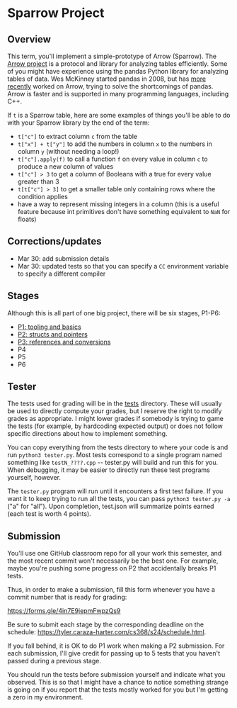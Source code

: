 # Sparrow Project

## Overview

This term, you'll implement a simple-prototype of Arrow (Sparrow).
The [Arrow project](https://arrow.apache.org/) is a protocol and
library for analyzing tables efficiently.  Some of you might have
experience using the pandas Python library for analyzing tables of
data.  Wes McKinney started pandas in 2008, but has [more recently](https://wesmckinney.com/blog/apache-arrow-pandas-internals/)
worked on Arrow, trying to solve the shortcomings of pandas.  Arrow is faster and is supported in many programming languages, including C++.

If `t` is a Sparrow table, here are some examples of things you'll be able to do with your Sparrow library by the end of the term:

* `t["c"]` to extract column `c` from the table
* `t["x"] + t["y"]` to add the numbers in column `x` to the numbers in column `y` (without needing a loop!)
* `t["c"].apply(f)` to call a function `f` on every value in column `c` to produce a new column of values
* `t["c"] > 3` to get a column of Booleans with a true for every value greater than 3
* `t[t["c"] > 3]` to get a smaller table only containing rows where the condition applies
* have a way to represent missing integers in a column (this is a useful feature because int primitives don't have something equivalent to `NaN` for floats)

## Corrections/updates

* Mar 30: add submission details
* Mar 30: updated tests so that you can specify a `CC` environment variable to specify a different compiler

## Stages

Although this is all part of one big project, there will be six stages, P1-P6:

* [P1: tooling and basics](p1.md)
* [P2: structs and pointers](p2.md)
* [P3: references and conversions](p3.md)
* P4
* P5
* P6

## Tester

The tests used for grading will be in the [tests](./tests) directory.
These will usually be used to directly compute your grades, but I
reserve the right to modify grades as appropriate.  I might lower
grades if somebody is trying to game the tests (for example, by
hardcoding expected output) or does not follow specific directions
about how to implement something.

You can copy everything from the tests directory to where your code is
and run `python3 tester.py`.  Most tests correspond to a single
program named something like `testN_????.cpp` -- tester.py will build
and run this for you.  When debugging, it may be easier to directly
run these test programs yourself, however.

The `tester.py` program will run until it encounters a first test
failure.  If you want it to keep trying to run all the tests, you can
pass `python3 tester.py -a` ("a" for "all").  Upon completion,
test.json will summarize points earned (each test is worth 4 points).

## Submission

You'll use one GitHub classroom repo for all your work this semester,
and the most recent commit won't necessarily be the best one.  For
example, maybe you're pushing some progress on P2 that accidentally
breaks P1 tests.

Thus, in order to make a submission, fill this form whenever you have
a commit number that is ready for grading:

https://forms.gle/4in7E9jepmFwpzQs9

Be sure to submit each stage by the corresponding deadline on the
schedule: https://tyler.caraza-harter.com/cs368/s24/schedule.html.

If you fall behind, it is OK to do P1 work when making a P2
submission.  For each submission, I'll give credit for passing up to 5
tests that you haven't passed during a previous stage.

You should run the tests before submission yourself and indicate what
you observed.  This is so that I might have a chance to notice
something strange is going on if you report that the tests mostly
worked for you but I'm getting a zero in my environment.
